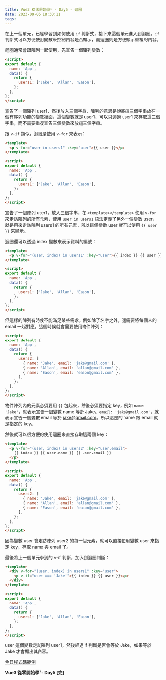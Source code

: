 ```yaml
---
title: Vue3 從零開始學¹ - Day5 - 迴圈
date: 2023-09-05 18:30:11
tags:
---
```


在上一個單元，已經學習到如何使用 `if` 判斷式，接下來這個單元進入到迴圈。`if` 判斷式可以方便使用變數來控制內容是否顯示，而迴圈則是方便顯示重複的內容。

迴圈通常會跟陣列一起使用，先宣告一個陣列變數：

```html
<script>
export default {
  name: 'App',
  data() {
    return {
      users1: ['Jake', 'Allan', 'Eason'],
    };
  },
};
</script>
```

宣告了一個陣列 user1，然後放入三個字串，陣列的意思是說將這三個字串放在一個有序列功能的變數裡面，這個變數就是 user1，可以只透過 user1 來存取這三個字串，而不需要重複宣告三個變數來放這三個字串。

跟 `v-if` 類似，迴圈是使用 `v-for` 來表示：

```html
<template>
  <p v-for="user in users1" :key="user">{{ user }}</p>
</template>

<script>
export default {
  name: 'App',
  data() {
    return {
      users1: ['Jake', 'Allan', 'Eason'],
    };
  },
};
</script>
```

宣告了一個陣列 user1，放入三個字串，在 `<template></template>` 使用 `v-for` 來走訪陣列的所有元素，使用 `user in users1` 語法定義了另外一個變數 user，就是用來走訪陣列 users1 的所有元素，所以這個變數 user 就可以使用 `{{ user }}` 來顯示。

迴圈還可以透過 index 變數來表示資料的編號：

```html
<template>
  <p v-for="(user, index) in users1" :key="user">{{ index }} {{ user }}</p>
</template>

<script>
export default {
  name: 'App',
  data() {
    return {
      users1: ['Jake', 'Allan', 'Eason'],
    };
  },
};
</script>
```

但這樣的陣列有時候不能滿足某些需求，例如除了名字之外，還需要將每個人的 email 一起對應，這個時候就會需要使用物件陣列：

```html
<script>
export default {
  name: 'App',
  data() {
    return {
      users2: [
        { name: 'Jake', email: 'jake@gmail.com' },
        { name: 'Allan', email: 'allan@gmail.com' },
        { name: 'Eason', email: 'eason@gmail.com' },
      ],
    };
  },
};
</script>
```

物件陣列內的元素必須要用 `{}` 包起來，然後必須要指定 key，例如 `name: 'Jake'`，就表示宣告一個變數 name 等於 Jake。`email: 'jake@gmail.com'`，就表示宣告一個變數 email 等於 jake@gmail.com。所以這邊的 name 跟 email 就是指定的 key。

然後就可以很方便的使用迴圈來直接存取這兩個 key：

```html
<template>
  <p v-for="(user, index) in users2" :key="user.email">
    {{ index }} {{ user.name }} {{ user.email }}
  </p>
</template>

<script>
export default {
  name: 'App',
  data() {
    return {
      users2: [
        { name: 'Jake', email: 'jake@gmail.com' },
        { name: 'Allan', email: 'allan@gmail.com' },
        { name: 'Eason', email: 'eason@gmail.com' },
      ],
    };
  },
};
</script>
```

因為變數 user 會走訪陣列 user2 的每一個元素，就可以直接使用變數 user 來指定 key，存取 name 與 email 了。

最後將上一個單元學到的 v-if 判斷，加入到迴圈判斷：

```html
<template>
  <div v-for="(user, index) in users1" :key="user">
    <p v-if="user === 'Jake'">{{ index }} {{ user }}</p>
  </div>
</template>

<script>
export default {
  name: 'App',
  data() {
    return {
      users1: ['Jake', 'Allan', 'Eason'],
    };
  },
};
</script>
```

user 這個變數走訪陣列 user1，然後經過 if 判斷是否會等於 Jake，如果等於 Jake 才會顯出其內容。

[今日程式碼範例](https://stackblitz.com/edit/vue-8ipjtz?file=src%2FApp.vue)

**Vue3 從零開始學¹ - Day5 [完]**